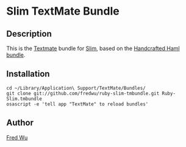 # Slim TextMate Bundle

## Description

This is the [Textmate](http://macromates.com/) bundle for [Slim](http://slim-lang.com/), based on the [Handcrafted Haml bundle](http://github.com/handcrafted/handcrafted-haml-textmate-bundle).

## Installation

    cd ~/Library/Application\ Support/TextMate/Bundles/
    git clone git://github.com/fredwu/ruby-slim-tmbundle.git Ruby-Slim.tmbundle
    osascript -e 'tell app "TextMate" to reload bundles'

## Author

[Fred Wu](http://fredwu.me/)